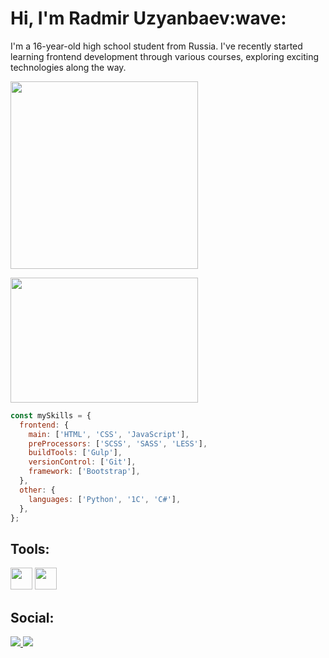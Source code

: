 <div align="left">
    <img width="180 src="https://komarev.com/ghpvc/?username=uzyanbaev&color=539bf5">
</div>

<h1 align="left"><b>Hi, I'm Radmir Uzyanbaev</b>:wave:</h1> 
<p> 
    I'm a 16-year-old high school student from Russia. I've recently started learning frontend development through various courses, exploring exciting technologies along the way. 
</p>

<p align="left">
  <a href="https://github.com/DenverCoder1/readme-typing-svg">
    <IMG width="300" src="https://readme-typing-svg.herokuapp.com?lines=Frontend+Developer&center=true&width=280&height=50&color=6ab2f8">
  </a>
</p>

<img src="https://camo.githubusercontent.com/402637357d803f6f384e34142fed6843959a31bc59e5272174b4e795f745a1ae/68747470733a2f2f6d65646961332e67697068792e636f6d2f6d656469612f76312e59326c6b505463354d4749334e6a4578646d67776247356c4f486c795a545a744d6a5a6c5a585a6e62574e32636e67776258597a4e476c76627a49775a6d46725958423161435a6c634431324d563970626e526c636d35686246396e61575a66596e6c666157516d593351395a772f7167515567674143335066763638377150432f67697068792e676966" align="top" width="300" height="200">

```javascript
const mySkills = {
  frontend: {
    main: ['HTML', 'CSS', 'JavaScript'],
    preProcessors: ['SCSS', 'SASS', 'LESS'],
    buildTools: ['Gulp'],
    versionControl: ['Git'],
    framework: ['Bootstrap'],
  },
  other: {
    languages: ['Python', '1C', 'C#'],
  },
};
```

<h2 align="left"><b>Tools:</b></h2>
<p align="left">
  <img width="35" src="https://cdn.jsdelivr.net/gh/devicons/devicon/icons/vscode/vscode-original.svg" />
  <img width="35" src="https://cdn.jsdelivr.net/gh/devicons/devicon/icons/figma/figma-original.svg" />
</p>

<h2 align="left"><b>Social:</b></h2>
<p align="left">
  <a href="https://vk.com/uzyanbaev">
    <img src="https://img.shields.io/badge/вконтакте-%232E87FB.svg?&style=for-the-badge&logo=vk&logoColor=white">
  </a>
  <a href="https://www.linkedin.com/in/uzyanbaev">
    <img src="https://img.shields.io/badge/LinkedIn-0A66C2?style=for-the-badge&logo=linkedin&logoColor=white">
  </a>
</p>

